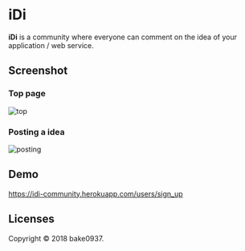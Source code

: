 # iDi

**iDi** is a community where everyone can comment on the idea of ​​your application / web service.

## Screenshot

### Top page

![top](http://i.imgur.com/nTeex23.png"top")

### Posting a idea

![posting](http://i.imgur.com/GCexq9K.png "posting")

## Demo

<https://idi-community.herokuapp.com/users/sign_up>

## Licenses

Copyright © 2018 bake0937.
